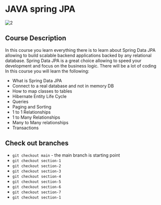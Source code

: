 # JAVA spring JPA

![2](https://user-images.githubusercontent.com/40702606/103156831-dfce9b00-47a4-11eb-9551-af8ffee11bd0.png)

## Course Description

In this course you learn everything there is to learn about Spring Data JPA allowing to build scalable backend applications backed by any relational database. Spring Data JPA is a great choice allowing to speed your development and focus on the business logic. There will be a lot of coding In this course you will learn the following:

- What is Spring Data JPA
- Connect to a real database and not in memory DB
- How to map classes to tables
- Hibernate Entity Life Cycle
- Queries
- Paging and Sorting
- 1 to 1 Relationships
- 1 to Many Relationships
- Many to Many relationships
- Transactions

## Check out branches

- `git checkout main` - the main branch is starting point
- `git checkout section-1`
- `git checkout section-2`
- `git checkout section-3`
- `git checkout section-4`
- `git checkout section-5`
- `git checkout section-6`
- `git checkout section-7`
- `git checkout section-1`
